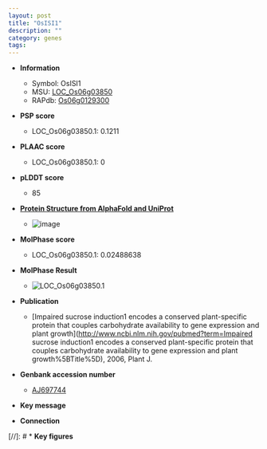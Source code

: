```yaml
---
layout: post
title: "OsISI1"
description: ""
category: genes
tags: 
---
```


* **Information**  
    + Symbol: OsISI1  
    + MSU: [LOC_Os06g03850](http://rice.plantbiology.msu.edu/cgi-bin/ORF_infopage.cgi?orf=LOC_Os06g03850)  
    + RAPdb: [Os06g0129300](http://rapdb.dna.affrc.go.jp/viewer/gbrowse_details/irgsp1?name=Os06g0129300)  

* **PSP score**  
    + LOC_Os06g03850.1: 0.1211 

* **PLAAC score**  
    + LOC_Os06g03850.1: 0 

* **pLDDT score**
    + 85

* **[Protein Structure from AlphaFold and UniProt](https://www.uniprot.org/uniprotkb/Q658H7/entry#structure)**
    + ![image](https://ricepsp.github.io/images/Q6/AF-Q658H7-F1.png)

* **MolPhase score**
    + LOC_Os06g03850.1: 0.02488638

* **MolPhase Result**
    + ![LOC_Os06g03850.1](https://304243504.github.io/Pictures/LOC_Os06g/LOC_Os06g03850.1.png)

* **Publication**  
    + [Impaired sucrose induction1 encodes a conserved plant-specific protein that couples carbohydrate availability to gene expression and plant growth](http://www.ncbi.nlm.nih.gov/pubmed?term=Impaired sucrose induction1 encodes a conserved plant-specific protein that couples carbohydrate availability to gene expression and plant growth%5BTitle%5D), 2006, Plant J.

* **Genbank accession number**  
    + [AJ697744](http://www.ncbi.nlm.nih.gov/nuccore/AJ697744)

* **Key message**  

* **Connection**  

[//]: # * **Key figures**  


